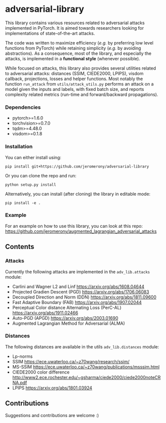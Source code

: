 # adversarial-library

This library contains various resources related to adversarial attacks implemented in PyTorch. It is aimed towards researchers looking for implementations of state-of-the-art attacks.

The code was written to maximize efficiency (_e.g._ by preferring low level functions from PyTorch) while retaining simplicity (_e.g._ by avoiding abstractions). As a consequence, most of the library, and especially the attacks, is implemented in a **functional style** (whenever possible).

While focused on attacks, this library also provides several utilities related to adversarial attacks: distances (SSIM, CIEDE2000, LPIPS), visdom callback, projections, losses and helper functions. Most notably the function `run_attack` from `utils/attack_utils.py` performs an attack on a model given the inputs and labels, with fixed batch size, and reports complexity related metrics (run-time and forward/backward propagations).

### Dependencies

- pytorch>=1.6.0
- torchvision>=0.7.0
- tqdm>=4.48.0
- visdom>=0.1.8

### Installation

You can either install using:

```pip install git+https://github.com/jeromerony/adversarial-library```

Or you can clone the repo and run:

```python setup.py install```

Alternatively, you can install (after cloning) the library in editable mode:

```pip install -e .```

### Example
 For an example on how to use this library, you can look at this repo: https://github.com/jeromerony/augmented_lagrangian_adversarial_attacks

## Contents

### Attacks

Currently the following attacks are implemented in the `adv_lib.attacks` module:
- Carlini and Wagner L2 and Linf https://arxiv.org/abs/1608.04644
- Projected Gradien Descent (PGD) https://arxiv.org/abs/1706.06083
- Decoupled Direction and Norm (DDN) https://arxiv.org/abs/1811.09600
- Fast Adaptive Boundary (FAB) https://arxiv.org/abs/1907.02044
- Perceptual Color distance Alternating Loss (PerC-AL) https://arxiv.org/abs/1911.02466
- Auto-PGD (APGD) https://arxiv.org/abs/2003.01690
- Augmented Lagrangian Method for Adversarial (ALMA) 


### Distances

The following distances are available in the utils `adv_lib.distances` module:
- Lp-norms
- SSIM https://ece.uwaterloo.ca/~z70wang/research/ssim/
- MS-SSIM https://ece.uwaterloo.ca/~z70wang/publications/msssim.html
- CIEDE2000 color difference http://www2.ece.rochester.edu/~gsharma/ciede2000/ciede2000noteCRNA.pdf
- LPIPS https://arxiv.org/abs/1801.03924

## Contributions

Suggestions and contributions are welcome :) 